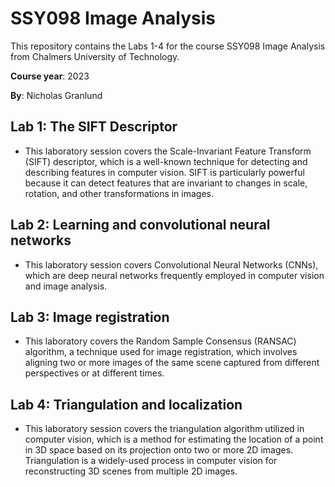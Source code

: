 # SSY098 Image Analysis

This repository contains the Labs 1-4 for the course SSY098 Image Analysis from Chalmers University of Technology. 

**Course year**: 2023

**By**: Nicholas Granlund

## Lab 1: The SIFT Descriptor

- This laboratory session covers the Scale-Invariant Feature Transform (SIFT) descriptor, which is a well-known technique for detecting and describing features in computer vision. SIFT is particularly powerful because it can detect features that are invariant to changes in scale, rotation, and other transformations in images.


## Lab 2: Learning and convolutional neural networks

- This laboratory session covers Convolutional Neural Networks (CNNs), which are deep neural networks frequently employed in computer vision and image analysis.

## Lab 3: Image registration

- This laboratory covers the Random Sample Consensus (RANSAC) algorithm, a technique used for image registration, which involves aligning two or more images of the same scene captured from different perspectives or at different times.

## Lab 4: Triangulation and localization

- This laboratory session covers the triangulation algorithm utilized in computer vision, which is a method for estimating the location of a point in 3D space based on its projection onto two or more 2D images. Triangulation is a widely-used process in computer vision for reconstructing 3D scenes from multiple 2D images.


